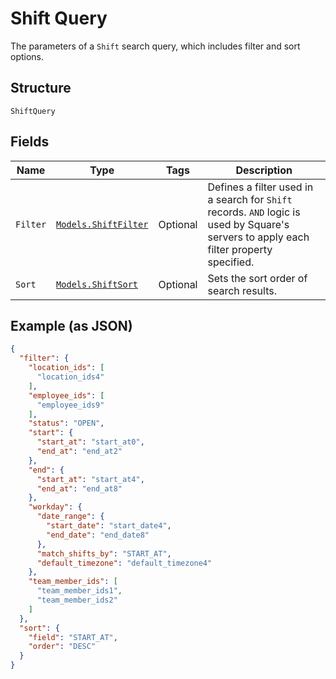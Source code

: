 
# Shift Query

The parameters of a `Shift` search query, which includes filter and sort options.

## Structure

`ShiftQuery`

## Fields

| Name | Type | Tags | Description |
|  --- | --- | --- | --- |
| `Filter` | [`Models.ShiftFilter`](/doc/models/shift-filter.md) | Optional | Defines a filter used in a search for `Shift` records. `AND` logic is<br>used by Square's servers to apply each filter property specified. |
| `Sort` | [`Models.ShiftSort`](/doc/models/shift-sort.md) | Optional | Sets the sort order of search results. |

## Example (as JSON)

```json
{
  "filter": {
    "location_ids": [
      "location_ids4"
    ],
    "employee_ids": [
      "employee_ids9"
    ],
    "status": "OPEN",
    "start": {
      "start_at": "start_at0",
      "end_at": "end_at2"
    },
    "end": {
      "start_at": "start_at4",
      "end_at": "end_at8"
    },
    "workday": {
      "date_range": {
        "start_date": "start_date4",
        "end_date": "end_date8"
      },
      "match_shifts_by": "START_AT",
      "default_timezone": "default_timezone4"
    },
    "team_member_ids": [
      "team_member_ids1",
      "team_member_ids2"
    ]
  },
  "sort": {
    "field": "START_AT",
    "order": "DESC"
  }
}
```

